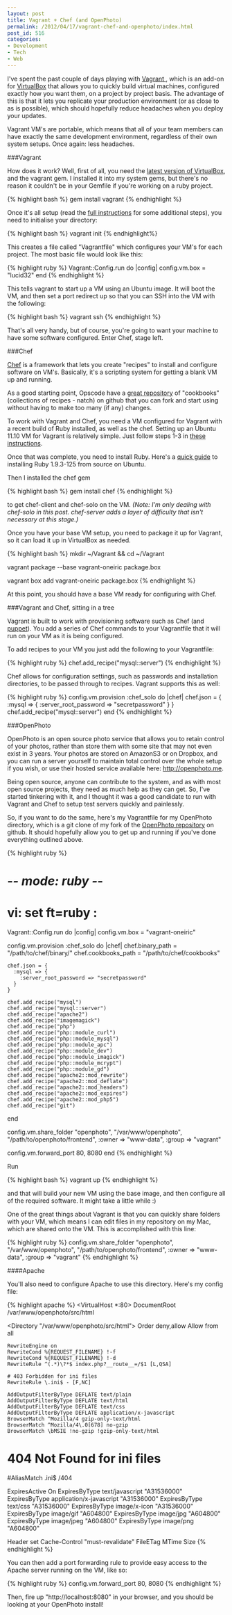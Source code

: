 ```yaml
---
layout: post
title: Vagrant + Chef (and OpenPhoto)
permalink: /2012/04/17/vagrant-chef-and-openphoto/index.html
post_id: 516
categories: 
- Development
- Tech
- Web
---
```


I've spent the past couple of days playing with <a href="http://www.vagrantup.com" target="_blank">Vagrant </a>, which is an add-on for <a href="http://www.virtualbox.org" target="_blank">VirtualBox</a> that allows you to quickly build virtual machines, configured exactly how you want them, on a project by project basis. The advantage of this is that it lets you replicate your production environment (or as close to as is possible), which should hopefully reduce headaches when you deploy your updates. 

Vagrant VM's are portable, which means that all of your team members can have exactly the same development environment, regardless of their own system setups. Once again: less headaches.

###Vagrant

How does it work? Well, first of all, you need the <a href="https://www.virtualbox.org/wiki/Downloads">latest version of VirtualBox</a>, and the vagrant gem. I installed it into my system gems, but there's no reason it couldn't be in your Gemfile if you're working on a ruby project.

{% highlight bash %}
gem install vagrant
{% endhighlight %}

Once it's all setup (read the <a href="http://vagrantup.com/docs/getting-started/index.html" target="_blank">full instructions</a> for some additional steps), you need to initialise your directory:

{% highlight bash %}
vagrant init
{% endhighlight%}

This creates a file called "Vagrantfile" which configures your VM's for each project. The most basic file would look like this:

{% highlight ruby %}
Vagrant::Config.run do |config|
  config.vm.box = "lucid32"
end
{% endhighlight %}

This tells vagrant to start up a VM using an Ubuntu image. It will boot the VM, and then set a port redirect up so that you can SSH into the VM with the following:

{% highlight bash %}
vagrant ssh
{% endhighlight %}

That's all very handy, but of course, you're going to want your machine to have some software configured. Enter Chef, stage left.

###Chef

<a href="http://wiki.opscode.com/display/chef/Home" target="_blank">Chef</a> is a framework that lets you create "recipes" to install and configure software on VM's. Basically, it's a scripting system for getting a blank VM up and running. 

As a good starting point, Opscode have a <a href="https://github.com/opscode/cookbooks/">great repository</a> of "cookbooks" (collections of recipes - natch) on github that you can fork and start using without having to make too many (if any) changes.

To work with Vagrant and Chef, you need a VM configured for Vagrant with a recent build of Ruby installed, as well as the chef. Setting up an Ubuntu 11.10 VM for Vagrant is relatively simple. Just follow steps 1-3 in <a href="http://www.yodi.me/blog/2011/10/26/build-base-box-vagrant-ubuntu-oneiric-11.10-server/">these instructions</a>.

Once that was complete, you need to install Ruby. Here's a <a href="http://boris.muehmer.de/2012/03/18/ruby-1-9-3-p125-from-source-on-ubuntu-10-04-lts/">quick guide</a> to installing Ruby 1.9.3-125 from source on Ubuntu.

Then I installed the chef gem

{% highlight bash %}
gem install chef
{% endhighlight %}

to get chef-client and chef-solo on the VM. _(Note: I'm only dealing with chef-solo in this post. chef-server adds a layer of difficulty that isn't necessary at this stage.)_

Once you have your base VM setup, you need to package it up for Vagrant, so it can load it up in VirtualBox as needed. 

{% highlight bash %}
mkdir ~/Vagrant && cd ~/Vagrant

vagrant package --base vagrant-oneiric package.box

vagrant box add vagrant-oneiric package.box 
{% endhighlight %}

At this point, you should have a base VM ready for configuring with Chef.

###Vagrant and Chef, sitting in a tree

Vagrant is built to work with provisioning software such as Chef (and <a href="http://puppetlabs.com/">puppet</a>). You add a series of Chef commands to your Vagrantfile that it will run on your VM as it is being configured. 

To add recipes to your VM you just add the following to your Vagrantfile:

{% highlight ruby %}
chef.add_recipe("mysql::server")
{% endhighlight %}

Chef allows for configuration settings, such as passwords and installation directories, to be passed through to recipes. Vagrant supports this as well:

{% highlight ruby %}
config.vm.provision :chef_solo do |chef|
  chef.json = {
    :mysql => {
      :server_root_password => "secretpassword"
    }
  }
  chef.add_recipe("mysql::server")
end
{% endhighlight %}

###OpenPhoto

OpenPhoto is an open source photo service that allows you to retain control of your photos, rather than store them with some site that may not even exist in 3 years. Your photos are stored on AmazonS3 or on Dropbox, and you can run a server yourself to maintain total control over the whole setup if you wish, or use their hosted service available here: <a href="http://openphoto.me">http://openphoto.me</a>.

Being open source, anyone can contribute to the system, and as with most open source projects, they need as much help as they can get. So, I've started tinkering with it, and I thought it was a good candidate to run with Vagrant and Chef to setup test servers quickly and painlessly.

So, if you want to do the same, here's my Vagrantfile for my OpenPhoto directory, which is a git clone of my fork of the <a href="https://github.com/openphoto/frontend">OpenPhoto repository</a> on github. It should hopefully allow you to get up and running if you've done everything outlined above.

{% highlight ruby %}
# -*- mode: ruby -*-
# vi: set ft=ruby :

Vagrant::Config.run do |config|
  config.vm.box = "vagrant-oneiric"

  config.vm.provision :chef_solo do |chef|
    chef.binary_path = "/path/to/chef/binary/"
    chef.cookbooks_path = "/path/to/chef/cookbooks"

    chef.json = {
      :mysql => {
        :server_root_password => "secretpassword"
      }
    }

    chef.add_recipe("mysql")
    chef.add_recipe("mysql::server")
    chef.add_recipe("apache2")
    chef.add_recipe("imagemagick")
    chef.add_recipe("php")
    chef.add_recipe("php::module_curl")
    chef.add_recipe("php::module_mysql")
    chef.add_recipe("php::module_apc")
    chef.add_recipe("php::module_dev")
    chef.add_recipe("php::module_imagick")
    chef.add_recipe("php::module_mcrypt")
    chef.add_recipe("php::module_gd")
    chef.add_recipe("apache2::mod_rewrite")
    chef.add_recipe("apache2::mod_deflate")
    chef.add_recipe("apache2::mod_headers")
    chef.add_recipe("apache2::mod_expires")
    chef.add_recipe("apache2::mod_php5")
    chef.add_recipe("git")
  end

  config.vm.share_folder "openphoto", "/var/www/openphoto", "/path/to/openphoto/frontend", :owner => "www-data", :group => "vagrant"

  config.vm.forward_port 80, 8080
end
{% endhighlight %}

Run 

{% highlight bash %}
vagrant up
{% endhighlight %}

and that will build your new VM using the base image, and then configure all of the required software. It might take a little while :)

One of the great things about Vagrant is that you can quickly share folders with your VM, which means I can edit files in my repository on my Mac, which are shared onto the VM. This is accomplished with this line:

{% highlight ruby %}
config.vm.share_folder "openphoto", "/var/www/openphoto", "/path/to/openphoto/frontend", :owner => "www-data", :group => "vagrant"
{% endhighlight %}

####Apache

You'll also need to configure Apache to use this directory. Here's my config file:

{% highlight apache %}
<VirtualHost *:80>
  DocumentRoot /var/www/openphoto/src/html

  <Directory "/var/www/openphoto/src/html">
    Order deny,allow
    Allow from all

    RewriteEngine on
    RewriteCond %{REQUEST_FILENAME} !-f
    RewriteCond %{REQUEST_FILENAME} !-d
    RewriteRule ^(.*)\?*$ index.php?__route__=/$1 [L,QSA]

    # 403 Forbidden for ini files
    RewriteRule \.ini$ - [F,NC]

    AddOutputFilterByType DEFLATE text/plain
    AddOutputFilterByType DEFLATE text/html
    AddOutputFilterByType DEFLATE text/css
    AddOutputFilterByType DEFLATE application/x-javascript
    BrowserMatch ^Mozilla/4 gzip-only-text/html
    BrowserMatch ^Mozilla/4\.0[678] no-gzip
    BrowserMatch \bMSIE !no-gzip !gzip-only-text/html 
  </Directory>

  # 404 Not Found for ini files
  #AliasMatch \.ini$    /404

  ExpiresActive On
  ExpiresByType text/javascript "A31536000"
  ExpiresByType application/x-javascript "A31536000"
  ExpiresByType text/css "A31536000"
  ExpiresByType image/x-icon "A31536000"
  ExpiresByType image/gif "A604800"
  ExpiresByType image/jpg "A604800"
  ExpiresByType image/jpeg "A604800"
  ExpiresByType image/png "A604800"
  
  Header set Cache-Control "must-revalidate"
  FileETag MTime Size
</VirtualHost>
{% endhighlight %}

You can then add a port forwarding rule to provide easy access to the Apache server running on the VM, like so:

{% highlight ruby %}
config.vm.forward_port 80, 8080
{% endhighlight %}

Then, fire up "http://localhost:8080" in your browser, and you should be looking at your OpenPhoto install!

